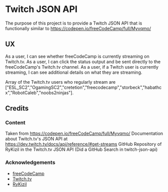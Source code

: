 # Twitch JSON API

The purpose of this project is to provide a Twitch JSON API that is functionally similar to
https://codepen.io/freeCodeCamp/full/Myvqmo/

## UX

As a user, I can see whether freeCodeCamp is currently streaming on Twitch.tv.
As a user, I can click the status output and be sent directly to the freeCodeCamp's Twitch.tv channel.
As a user, if a Twitch user is currently streaming, I can see additional details on what they are streaming.

Array of the Twitch.tv users who regularly stream are ["ESL_SC2","OgamingSC2","cretetion","freecodecamp","storbeck","habathcx","RobotCaleb","noobs2ninjas"].

## Credits

### Content

Taken from https://codepen.io/freeCodeCamp/full/Myvqmo/
Documentation about Twitch.tv's JSON API at https://dev.twitch.tv/docs/api/reference/#get-streams
GitHub Repository of RyKizil in the Twitch.tv JSON API (Did a GitHub Search in twitch-json-api)

### Acknowledgements

- [freeCodeCamp](https://www.freecodecamp.org)
- [Twitch.tv](https://twitch.tv)
- [RyKizil](https://github.com/RyKizil/TwitchTv-json-api/blob/master/main.js)